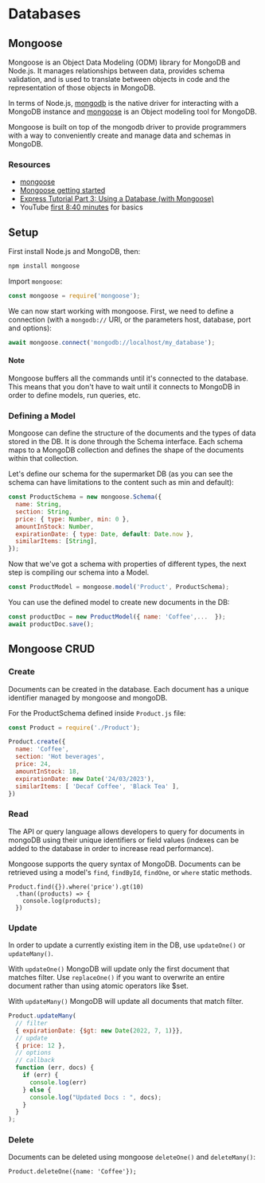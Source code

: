 # Databases

## Mongoose
Mongoose is an Object Data Modeling (ODM) library for MongoDB and Node.js. It manages relationships between data, provides schema validation, and is used to translate between objects in code and the representation of those objects in MongoDB.

In terms of Node.js, [mongodb](https://www.npmjs.com/package/mongodb) is the native driver for interacting with a MongoDB instance and [mongoose](https://www.npmjs.com/package/mongoose) is an Object modeling tool for MongoDB.

Mongoose is built on top of the mongodb driver to provide programmers with a way to conveniently create and manage data and schemas in MongoDB.

### Resources
- [mongoose](https://www.npmjs.com/package/mongoose)
- [Mongoose getting started](https://mongoosejs.com/docs/index.html)
- [Express Tutorial Part 3: Using a Database (with Mongoose)](https://developer.mozilla.org/en-US/docs/Learn/Server-side/Express_Nodejs/mongoose)
- YouTube [first 8:40 minutes](https://www.youtube.com/watch?v=DZBGEVgL2eE) for basics

## Setup
First install Node.js and MongoDB, then:
```js
npm install mongoose
```

Import `mongoose`:
```js
const mongoose = require('mongoose');
```

We can now start working with mongoose. First, we need to define a connection (with a `mongodb://` URI, or the parameters host, database, port and options):
```js
await mongoose.connect('mongodb://localhost/my_database');
```

#### Note 
Mongoose buffers all the commands until it's connected to the database. This means that you don't have to wait until it connects to MongoDB in order to define models, run queries, etc.

### Defining a Model
Mongoose can define the structure of the documents and the types of data stored in the DB. It is done through the Schema interface. Each schema maps to a MongoDB collection and defines the shape of the documents within that collection.

Let's define our schema for the supermarket DB (as you can see the schema can have limitations to the content such as min and default):
```js
const ProductSchema = new mongoose.Schema({
  name: String,
  section: String,
  price: { type: Number, min: 0 },
  amountInStock: Number,
  expirationDate: { type: Date, default: Date.now },
  similarItems: [String],
});
```

Now that we've got a schema with properties of different types, the next step is compiling our schema into a Model.
```js
const ProductModel = mongoose.model('Product', ProductSchema);
```

You can use the defined model to create new documents in the DB:
```js
const productDoc = new ProductModel({ name: 'Coffee',...  });
await productDoc.save();
```

## Mongoose CRUD

### Create
Documents can be created in the database. Each document has a unique identifier managed by mongoose and mongoDB.

For the ProductSchema defined inside `Product.js` file:
```js
const Product = require('./Product');

Product.create({
  name: 'Coffee',
  section: 'Hot beverages',
  price: 24,
  amountInStock: 18,
  expirationDate: new Date('24/03/2023'),
  similarItems: [ 'Decaf Coffee', 'Black Tea' ],
})
```

### Read

The API or query language allows developers to query for documents in mongoDB using their unique identifiers or field values (indexes can be added to the database in order to increase read performance).

Mongoose supports the query syntax of MongoDB. Documents can be retrieved using a model's `find`, `findById`, `findOne`, or `where` static methods.
```
Product.find({}).where('price').gt(10)
  .than((products) => {
    console.log(products);
  }) 
```

### Update
In order to update a currently existing item in the DB, use `updateOne()` or `updateMany()`.

With `updateOne()` MongoDB will update only the first document that matches filter. 
Use `replaceOne()` if you want to overwrite an entire document rather than using atomic operators like $set.

With `updateMany()` MongoDB will update all documents that match filter. 

```js
Product.updateMany(
  // filter
  { expirationDate: {$gt: new Date(2022, 7, 1)}},
  // update
  { price: 12 },
  // options
  // callback
  function (err, docs) {
    if (err) {
      console.log(err)
    } else {
      console.log("Updated Docs : ", docs);
    }
  }
);
```

### Delete

Documents can be deleted using mongoose `deleteOne()` and `deleteMany()`:
```
Product.deleteOne({name: 'Coffee'});
```

